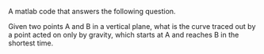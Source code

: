A matlab code that answers the following question.

Given two points A and B in a vertical plane, what is the curve traced out by a point acted on only by gravity, which starts at A and reaches B in the shortest time.
